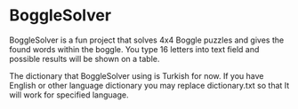 BoggleSolver
============

BoggleSolver is a fun project that solves 4x4 Boggle puzzles and gives the found words within the boggle. You type 16 letters into text field and possible results will be shown on a table. 

The dictionary that BoggleSolver using is Turkish for now. If you have English or other language dictionary you may replace dictionary.txt so that It will work for specified language. 

